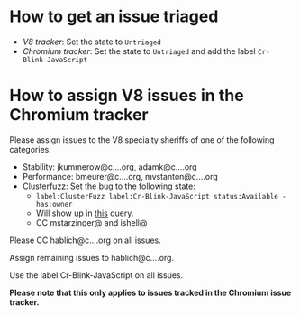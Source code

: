 # How to get an issue triaged 
* *V8 tracker*: Set the state to `Untriaged`
* *Chromium tracker*: Set the state to `Untriaged` and add the label `Cr-Blink-JavaScript`

# How to assign V8 issues in the Chromium tracker
Please assign issues to the V8 specialty sheriffs of one of the
following categories:

  * Stability: jkummerow@c....org, adamk@c....org
  * Performance: bmeurer@c....org, mvstanton@c....org
  * Clusterfuzz: Set the bug to the following state:
    * `label:ClusterFuzz label:Cr-Blink-JavaScript status:Available -has:owner`
    * Will show up in [this](https://code.google.com/p/chromium/issues/list?can=2&q=label%3AClusterFuzz+label%3ACr-Blink-JavaScript+status%3AAvailable+-has%3Aowner&colspec=ID+Pri+M+Week+ReleaseBlock+Cr+Status+Owner+Summary+OS+Modified&x=m&y=releaseblock&cells=tiles) query.
    * CC mstarzinger@ and ishell@

Please CC hablich@c....org on all issues.

Assign remaining issues to hablich@c....org.

Use the label Cr-Blink-JavaScript on all issues.

**Please note that this only applies to issues tracked in the Chromium issue tracker.**